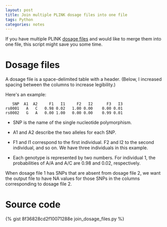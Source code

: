 ```yaml
---
layout: post
title: Join multiple PLINK dosage files into one file
tags: Python
categories: notes
---
```


If you have multiple PLINK [dosage files][1] and would like to merge them into
one file, this script might save you some time.

[1]: http://pngu.mgh.harvard.edu/~purcell/plink/dosage.shtml

<!--more-->

# Dosage files

A dosage file is a space-delimited table with a header. (Below, I increased
spacing between the columns to increase legibility.)

Here's an example:

```
   SNP  A1  A2     F1   I1     F2   I2      F3   I3
rs0001   A   C   0.98 0.02   1.00 0.00    0.00 0.01
rs0002   G   A   0.00 1.00   0.00 0.00    0.99 0.01
```

- SNP is the name of the single nucleotide polymorphism.

- A1 and A2 describe the two alleles for each SNP.

- F1 and I1 correspond to the first individual. F2 and I2 to the second
  individual, and so on. We have three individuals in this example.

- Each genotype is represented by two numbers. For individual 1, the
  probabilities of A/A and A/C are 0.98 and 0.02, respectively.

When dosage file 1 has SNPs that are absent from dosage file 2, we want the
output file to have NA values for those SNPs in the columns corresponding to
dosage file 2.

# Source code

{% gist 8f36828cd2f10071288e join_dosage_files.py  %}
